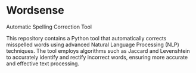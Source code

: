 # Wordsense

Automatic Spelling Correction Tool

This repository contains a Python tool that automatically corrects misspelled words using advanced Natural Language Processing (NLP) techniques. The tool employs algorithms such as Jaccard and Levenshtein to accurately identify and rectify incorrect words, ensuring more accurate and effective text processing.

